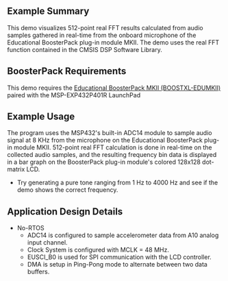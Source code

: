 ## Example Summary

This demo visualizes 512-point real FFT results calculated from audio samples gathered in real-time from the onboard microphone of the Educational BoosterPack plug-in module MKII. The demo uses the real FFT function contained in the CMSIS DSP Software Library.

## BoosterPack Requirements

This demo requires the [Educational BoosterPack MKII (BOOSTXL-EDUMKII)](http://www.ti.com/tool/BOOSTXL-EDUMKII) paired with the MSP-EXP432P401R LaunchPad

## Example Usage

The program uses the MSP432's built-in ADC14 module to sample audio signal at 8 KHz from the microphone on the Educational BoosterPack plug-in module MKII. 512-point real
FFT calculation is done in real-time on the collected audio samples, and the resulting frequency bin data is displayed in a bar graph on the BoosterPack plug-in module's colored 128x128 dot-matrix LCD.

* Try generating a pure tone ranging from 1 Hz to 4000 Hz and see if the demo shows the correct frequency.

## Application Design Details

* No-RTOS
  * ADC14 is configured to sample accelerometer data from A10 analog input channel.
  * Clock System is configured with MCLK = 48 MHz.
  * EUSCI_B0 is used for SPI communication with the LCD controller.
  * DMA is setup in Ping-Pong mode to alternate between two data buffers.
